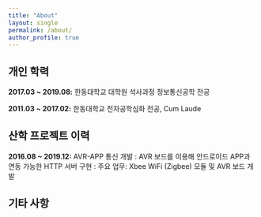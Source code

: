```yaml
---
title: "About"
layout: single
permalink: /about/
author_profile: true
---
```


## 개인 학력

**2017.03 ~ 2019.08:** 한동대학교 대학원 석사과정 정보통신공학 전공

**2011.03 ~ 2017.02:** 한동대학교 전자공학심화 전공, Cum Laude

## 산학 프로젝트 이력

**2016.08 ~ 2019.12:** AVR-APP 통신 개발
:   AVR 보드를 이용해 안드로이드 APP과 연동 가능한 HTTP 서버 구현
:   주요 업무: Xbee WiFi (Zigbee) 모듈 및 AVR 보드 개발

## 기타 사항

